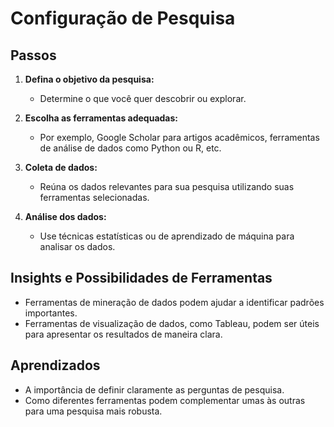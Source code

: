 # Configuração de Pesquisa

## Passos

1. **Defina o objetivo da pesquisa:**
   - Determine o que você quer descobrir ou explorar.
   
2. **Escolha as ferramentas adequadas:**
   - Por exemplo, Google Scholar para artigos acadêmicos, ferramentas de análise de dados como Python ou R, etc.

3. **Coleta de dados:**
   - Reúna os dados relevantes para sua pesquisa utilizando suas ferramentas selecionadas.

4. **Análise dos dados:**
   - Use técnicas estatísticas ou de aprendizado de máquina para analisar os dados.

## Insights e Possibilidades de Ferramentas

- Ferramentas de mineração de dados podem ajudar a identificar padrões importantes.
- Ferramentas de visualização de dados, como Tableau, podem ser úteis para apresentar os resultados de maneira clara.

## Aprendizados

- A importância de definir claramente as perguntas de pesquisa.
- Como diferentes ferramentas podem complementar umas às outras para uma pesquisa mais robusta.
